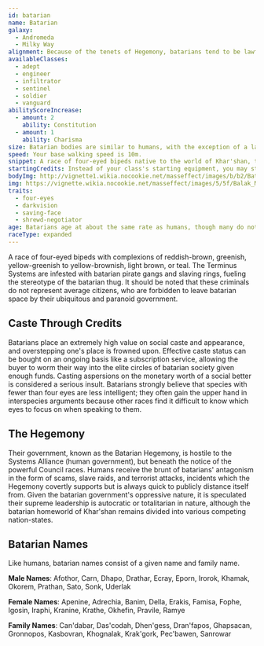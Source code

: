 ```yaml
---
id: batarian
name: Batarian
galaxy: 
  - Andromeda
  - Milky Way
alignment: Because of the tenets of Hegemony, batarians tend to be lawful evil, although there are outliers on the moral spectrum.
availableClasses:
  - adept
  - engineer
  - infiltrator
  - sentinel
  - soldier
  - vanguard
abilityScoreIncrease:
  - amount: 2
    ability: Constitution
  - amount: 1
    ability: Charisma
size: Batarian bodies are similar to humans, with the exception of a large forehead to accommodate their additional four eyes, making them about 15cm (6") taller. Your size is Medium.
speed: Your base walking speed is 10m.
snippet: A race of four-eyed bipeds native to the world of Khar'shan, the batarians are a disreputable species that chose to isolate itself from the rest of the galaxy.
startingCredits: Instead of your class's starting equipment, you may start with 6d8 x 1000 + 10,000 credits to buy your own equipment.
bodyImg: http://vignette1.wikia.nocookie.net/masseffect/images/b/b2/Batarian_MP.png/revision/latest/scale-to-width-down/500
img: https://vignette.wikia.nocookie.net/masseffect/images/5/5f/Balak_ME_adversaryshot.png/revision/latest/scale-to-width-down/422?cb=20140812140358
traits: 
  - four-eyes
  - darkvision
  - saving-face
  - shrewd-negotiator
age: Batarians age at about the same rate as humans, though many do not live past 100 due to their caustic and dangerous lifestyles. 
raceType: expanded
---
```


A race of four-eyed bipeds with complexions of reddish-brown, greenish, yellow-greenish to yellow-brownish, light brown, or teal.
The Terminus Systems are infested with batarian pirate gangs and slaving 
rings, fueling the stereotype of the batarian thug. It should be noted that these criminals do not represent average 
citizens, who are forbidden to leave batarian space by their ubiquitous and paranoid government.

## Caste Through Credits
Batarians place an extremely high value on social caste and appearance, and overstepping one's place is frowned upon. 
Effective caste status can be bought on an ongoing basis like a subscription service, allowing the buyer to worm their 
way into the elite circles of batarian society given enough funds. Casting aspersions on the monetary worth of a 
social better is considered a serious insult. Batarians strongly believe that species with fewer than four eyes are 
less intelligent; they often gain the upper hand in interspecies arguments because other races find it difficult 
to know which eyes to focus on when speaking to them.

## The Hegemony
Their government, known as the Batarian Hegemony, is hostile to the Systems Alliance (human government), but beneath 
the notice of the powerful Council races. Humans receive the brunt of batarians' antagonism in the form of scams, slave raids, 
and terrorist attacks, incidents which the Hegemony covertly supports but is always quick to publicly distance itself from.
Given the batarian government's oppressive nature, it is speculated their 
supreme leadership is autocratic or totalitarian in nature, although the batarian homeworld of Khar'shan remains 
divided into various competing nation-states.

## Batarian Names
Like humans, batarian names consist of a given name and family name.

__Male Names__: Afothor, Carn, Dhapo, Drathar, Ecray, Eporn, Irorok, Khamak, Okorem, Prathan, Sato, Sonk, Uderlak 

__Female Names__: Apenine, Adrechia, Banim, Della, Erakis, Famisa, Fophe, Igosin, Iraphi, Kranine, Krathe, Okhefin, Pravile, Ramye

__Family Names__: Can'dabar, Das'codah, Dhen'gess, Dran'fapos, Ghapsacan, Gronnopos, Kasbovran, Khognalak, Krak'gork, Pec'bawen, Sanrowar

<source-reference pages="Batarian" source="wiki"></source-reference>


